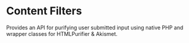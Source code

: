# Content Filters

Provides an API for purifying user submitted input using native PHP and wrapper classes for HTMLPurifier &amp; Akismet.

